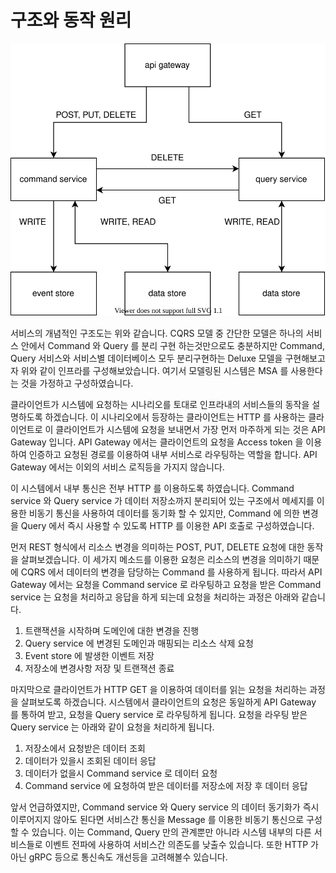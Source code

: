 # 구조와 동작 원리

![](.gitbook/assets/untitled-diagram-1-.svg)

서비스의 개념적인 구조도는 위와 같습니다. CQRS 모델 중 간단한 모델은 하나의 서비스 안에서 Command 와 Query 를 분리 구현 하는것만으로도 충분하지만 Command, Query 서비스와 서비스별 데이터베이스 모두 분리구현하는 Deluxe 모델을 구현해보고자 위와 같이 인프라를 구성해보았습니다. 여기서 모델링된 시스템은 MSA 를 사용한다는 것을 가정하고 구성하였습니다.

클라이언트가 시스템에 요청하는 시나리오를 토대로 인프라내의 서비스들의 동작을 설명하도록 하겠습니다. 이 시나리오에서 등장하는 클라이언트는 HTTP 를 사용하는 클라이언트로 이 클라이언트가 시스템에 요청을 보내면서 가장 먼저 마주하게 되는 것은 API Gateway 입니다. API Gateway 에서는 클라이언트의 요청을 Access token 을 이용하여 인증하고 요청된 경로를 이용하여 내부 서비스로 라우팅하는 역할을 합니다. API Gateway 에서는 이외의 서비스 로직등을 가지지 않습니다. 

이 시스템에서 내부 통신은 전부 HTTP 를 이용하도록 하였습니다. Command service 와 Query service 가 데이터 저장소까지 분리되어 있는 구조에서 메세지를 이용한 비동기 통신을 사용하여 데이터를 동기화 할 수 있지만, Command 에 의한 변경을 Query 에서 즉시 사용할 수 있도록 HTTP 를 이용한 API 호출로 구성하였습니다.

먼저 REST 형식에서 리소스 변경을 의미하는 POST, PUT, DELETE 요청에 대한 동작을 살펴보겠습니다. 이 세가지 메소드를 이용한 요청은 리소스의 변경을 의미하기 때문에 CQRS 에서 데이터의 변경을 담당하는 Command 를 사용하게 됩니다. 따라서 API Gateway 에서는 요청을 Command service 로 라우팅하고 요청을 받은 Command service 는 요청을 처리하고 응답을 하게 되는데 요청을 처리하는 과정은 아래와 같습니다.

1. 트랜잭션을 시작하며 도메인에 대한 변경을 진행
2. Query service 에 변경된 도메인과 매핑되는 리소스 삭제 요청
3. Event store 에 발생한 이벤트 저장
4. 저장소에 변경사항 저장 및 트랜잭션 종료

마지막으로 클라이언트가 HTTP GET 을 이용하여 데이터를 읽는 요청을 처리하는 과정을 살펴보도록 하겠습니다. 시스템에서 클라이언트의 요청은 동일하게 API Gateway 를 통하여 받고, 요청을 Query service 로 라우팅하게 됩니다. 요청을 라우팅 받은 Query service 는 아래와 같이 요청을 처리하게 됩니다.

1. 저장소에서 요청받은 데이터 조회
2. 데이터가 있을시 조회된 데이터 응답
3. 데이터가 없을시 Command service 로 데이터 요청
4. Command service 에 요청하여 받은 데이터를 저장소에 저장 후 데이터 응답

앞서 언급하였지만, Command service 와 Query service 의 데이터 동기화가 즉시 이루어지지 않아도 된다면 서비스간 통신을 Message 를 이용한 비동기 통신으로 구성할 수 있습니다. 이는 Command, Query 만의 관계뿐만 아니라 시스템 내부의 다른 서비스들로 이벤트 전파에 사용하여 서비스간 의존도를 낮출수 있습니다. 또한 HTTP 가 아닌 gRPC 등으로 통신속도 개선등을 고려해볼수 있습니다.

